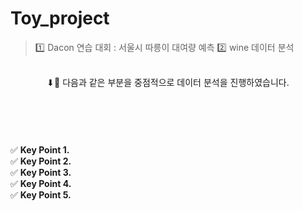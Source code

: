 # Toy_project

> 1️⃣ Dacon 연습 대회 : 서울시 따릉이 대여량 예측
> 2️⃣ wine 데이터 분석 

<br>
<header>⬇💛 다음과 같은 부분을 중점적으로 데이터 분석을 진행하였습니다.</header>
<br>
<br> ✅ <strong>Key Point 1.</strong> 
<br> ✅ <strong>Key Point 2.</strong> 
<br> ✅ <strong>Key Point 3.</strong> 
<br> ✅ <strong>Key Point 4.</strong> 
<br> ✅ <strong>Key Point 5.</strong> 
